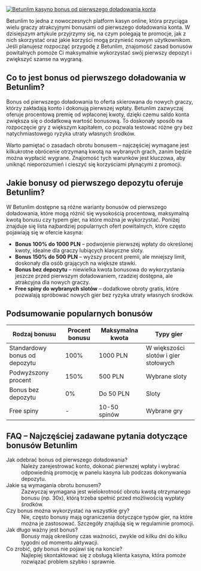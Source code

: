 [![Betunlim kasyno bonus od pierwszego doładowania konta](https://123-caf.pages.dev/gitsignup.png)](https://vrmoo.ru/Bt82HjjY)

<p>Betunlim to jedna z nowoczesnych platform kasyn online, która przyciąga wielu graczy atrakcyjnymi bonusami od pierwszego doładowania konta. W dzisiejszym artykule przyjrzymy się, na czym polegają te promocje, jak z nich skorzystać oraz jakie korzyści mogą przynieść nowym użytkownikom. Jeśli planujesz rozpocząć przygodę z Betunlim, znajomość zasad bonusów powitalnych pomoże Ci maksymalnie wykorzystać swój pierwszy depozyt i zwiększyć szanse na wygraną.</p>  <h2>Co to jest bonus od pierwszego doładowania w Betunlim?</h2> <p>Bonus od pierwszego doładowania to oferta skierowana do nowych graczy, którzy zakładają konto i dokonują pierwszej wpłaty. Betunlim zazwyczaj oferuje procentową premię od wpłaconej kwoty, dzięki czemu saldo konta zwiększa się o dodatkową wartość bonusową. To doskonały sposób na rozpoczęcie gry z większym kapitałem, co pozwala testować różne gry bez natychmiastowego ryzyka utraty własnych środków.</p> <p>Warto pamiętać o zasadach obrotu bonusem – najczęściej wymagane jest kilkukrotne obrócenie otrzymaną kwotą na wybranych grach, zanim będzie można wypłacić wygrane. Znajomość tych warunków jest kluczowa, aby uniknąć nieporozumień i cieszyć się korzyściami płynącymi z promocji.</p>  <h2>Jakie bonusy od pierwszego depozytu oferuje Betunlim?</h2> <p>W Betunlim dostępne są różne warianty bonusów od pierwszego doładowania, które mogą różnić się wysokością procentową, maksymalną kwotą bonusu czy typem gier, na które można je wykorzystać. Poniżej znajduje się lista najbardziej popularnych ofert powitalnych, które często pojawiają się w ofercie kasyna:</p>  <ul>   <li><strong>Bonus 100% do 1000 PLN</strong> – podwojenie pierwszej wpłaty do określonej kwoty, idealne dla graczy lubiących klasyczne sloty.</li>   <li><strong>Bonus 150% do 500 PLN</strong> – wyższy procent premii, ale mniejszy limit, doskonały dla osób grających na większe stawki.</li>   <li><strong>Bonus bez depozytu</strong> – niewielka kwota bonusowa do wykorzystania jeszcze przed pierwszym doładowaniem, rzadziej dostępna, ale atrakcyjna dla nowych graczy.</li>   <li><strong>Free spiny do wybranych slotów</strong> – dodatkowe obroty gratis, które pozwalają spróbować nowych gier bez ryzyka utraty własnych środków.</li> </ul>  <h2>Podsumowanie popularnych bonusów</h2> <table>   <thead>     <tr>       <th>Rodzaj bonusu</th>       <th>Procent bonusu</th>       <th>Maksymalna kwota</th>       <th>Typy gier</th>     </tr>   </thead>   <tbody>     <tr>       <td>Standardowy bonus od depozytu</td>       <td>100%</td>       <td>1000 PLN</td>       <td>W większości slotów i gier stołowych</td>     </tr>     <tr>       <td>Podwyższony procent</td>       <td>150%</td>       <td>500 PLN</td>       <td>Wybrane sloty</td>     </tr>     <tr>       <td>Bonus bez depozytu</td>       <td>0%</td>       <td>Do 50 PLN</td>       <td>Sloty</td>     </tr>     <tr>       <td>Free spiny</td>       <td>-</td>       <td>10-50 spinów</td>       <td>Wybrane gry</td>     </tr>   </tbody> </table>  <h2>FAQ – Najczęściej zadawane pytania dotyczące bonusów Betunlim</h2> <dl>   <dt>Jak odebrać bonus od pierwszego doładowania?</dt>   <dd>Należy zarejestrować konto, dokonać pierwszej wpłaty i wybrać odpowiednią promocję w panelu kasyna lub podczas dokonywania depozytu.</dd>    <dt>Jakie są wymagania obrotu bonusem?</dt>   <dd>Zazwyczaj wymagana jest wielokrotność obrotu kwotą otrzymanego bonusu (np. 30x), którą trzeba spełnić przed możliwością wypłaty środków.</dd>    <dt>Czy bonus można wykorzystać na wszystkie gry?</dt>   <dd>Nie, często bonusy mają ograniczenia dotyczące typów gier, na które można je zastosować. Szczegóły znajdują się w regulaminie promocji.</dd>    <dt>Jak długo ważny jest bonus?</dt>   <dd>Bonusy mają określony czas ważności, zwykle od kilku dni do kilku tygodni od momentu aktywacji.</dd>    <dt>Co zrobić, gdy bonus nie pojawi się na koncie?</dt>   <dd>Najlepiej skontaktować się z obsługą klienta kasyna, która pomoże rozwiązać problem szybko i sprawnie.</dd> </dl>